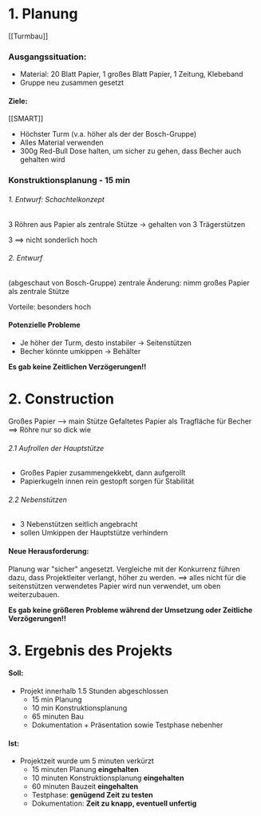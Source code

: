 
# 1. Planung
[[Turmbau]]

### Ausgangssituation:
- Material: 20 Blatt Papier, 1 großes Blatt Papier, 1 Zeitung, Klebeband
- Gruppe neu zusammen gesetzt

#### Ziele:

[[SMART]]
- Höchster Turm (v.a. höher als der der Bosch-Gruppe)
- Alles Material verwenden
- 300g Red-Bull Dose halten, um sicher zu gehen, dass Becher auch gehalten wird


### Konstruktionsplanung - 15 min

###### 1. Entwurf: Schachtelkonzept
3 Röhren aus Papier als zentrale Stütze
-> gehalten von 3 Trägerstützen

3
==> nicht sonderlich hoch
###### 2. Entwurf
(abgeschaut von Bosch-Gruppe)
zentrale Änderung: 
	nimm großes Papier als zentrale Stütze

Vorteile: besonders hoch


#### Potenzielle Probleme
- Je höher der Turm, desto instabiler -> Seitenstützen
- Becher könnte umkippen -> Behälter


**Es gab keine Zeitlichen Verzögerungen!!**

# 2. Construction

Großes Papier --> main Stütze
Gefaltetes Papier als Tragfläche für Becher
	==> Röhre nur so dick wie 



###### 2.1 Aufrollen der Hauptstütze
- Großes Papier zusammengekkebt, dann aufgerollt 
- Papierkugeln innen rein gestopft sorgen für Stabilität

###### 2.2 Nebenstützen
- 3 Nebenstützen seitlich angebracht
- sollen Umkippen der Hauptstütze verhindern



#### Neue Herausforderung:
Planung war "sicher" angesetzt. Vergleiche mit der Konkurrenz führen dazu, dass Projektleiter verlangt, höher zu werden.
	==> alles nicht für die seitenstützen verwendetes Papier wird nun verwendet, um oben weiterzubauen.

**Es gab keine größeren Probleme während der Umsetzung oder Zeitliche Verzögerungen!!** 




# 3. Ergebnis des Projekts

#### Soll: 
- Projekt innerhalb 1.5 Stunden abgeschlossen
	- 15 min Planung
	- 10 min Konstruktionsplanung
	- 65 minuten Bau
	- Dokumentation + Präsentation sowie Testphase nebenher
#### Ist:
- Projektzeit wurde um 5 minuten verkürzt
	- 15 minuten Planung **eingehalten**
	- 10 minuten Konstruktionsplanung **eingehalten** 
	- 60 minuten Bauzeit **eingehalten**
	- Testphase: **genügend Zeit zu testen** 
	- Dokumentation: **Zeit zu knapp, eventuell unfertig**

